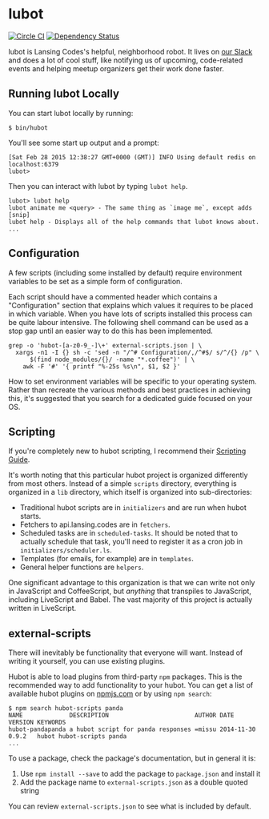 # lubot

[![Circle CI](https://circleci.com/gh/lansingcodes/lubot.svg?style=svg)](https://circleci.com/gh/lansingcodes/lubot) [![Dependency Status](https://gemnasium.com/lansingcodes/lubot.svg)](https://gemnasium.com/lansingcodes/lubot)

lubot is Lansing Codes's helpful, neighborhood robot. It lives on [our Slack](http://lansingcodes.slack.com/) and does a lot of cool stuff, like notifying us of upcoming, code-related events and helping meetup organizers get their work done faster.

## Running lubot Locally

You can start lubot locally by running:

```
$ bin/hubot
```

You'll see some start up output and a prompt:

```
[Sat Feb 28 2015 12:38:27 GMT+0000 (GMT)] INFO Using default redis on localhost:6379
lubot>
```

Then you can interact with lubot by typing `lubot help`.

```
lubot> lubot help
lubot animate me <query> - The same thing as `image me`, except adds [snip]
lubot help - Displays all of the help commands that lubot knows about.
...
```

## Configuration

A few scripts (including some installed by default) require environment
variables to be set as a simple form of configuration.

Each script should have a commented header which contains a "Configuration"
section that explains which values it requires to be placed in which variable.
When you have lots of scripts installed this process can be quite labour
intensive. The following shell command can be used as a stop gap until an
easier way to do this has been implemented.

```
grep -o 'hubot-[a-z0-9_-]\+' external-scripts.json | \
  xargs -n1 -I {} sh -c 'sed -n "/^# Configuration/,/^#$/ s/^/{} /p" \
      $(find node_modules/{}/ -name "*.coffee")' | \
    awk -F '#' '{ printf "%-25s %s\n", $1, $2 }'
```

How to set environment variables will be specific to your operating system.
Rather than recreate the various methods and best practices in achieving this,
it's suggested that you search for a dedicated guide focused on your OS.

## Scripting

If you're completely new to hubot scripting, I recommend their [Scripting Guide](https://github.com/github/hubot/blob/master/docs/scripting.md).

It's worth noting that this particular hubot project is organized differently from most others. Instead of a simple `scripts` directory, everything is organized in a `lib` directory, which itself is organized into sub-directories:

- Traditional hubot scripts are in `initializers` and are run when hubot starts.
- Fetchers to api.lansing.codes are in `fetchers`.
- Scheduled tasks are in `scheduled-tasks`. It should be noted that to actually schedule that task, you'll need to register it as a cron job in `initializers/scheduler.ls`.
- Templates (for emails, for example) are in `templates`.
- General helper functions are `helpers`.

One significant advantage to this organization is that we can write not only in JavaScript and CoffeeScript, but *anything* that transpiles to JavaScript, including LiveScript and Babel. The vast majority of this project is actually written in LiveScript.

## external-scripts

There will inevitably be functionality that everyone will want. Instead of
writing it yourself, you can use existing plugins.

Hubot is able to load plugins from third-party `npm` packages. This is the
recommended way to add functionality to your hubot. You can get a list of
available hubot plugins on [npmjs.com](npmjs) or by using `npm search`:

```
$ npm search hubot-scripts panda
NAME             DESCRIPTION                        AUTHOR DATE       VERSION KEYWORDS
hubot-pandapanda a hubot script for panda responses =missu 2014-11-30 0.9.2   hubot hubot-scripts panda
...
```

To use a package, check the package's documentation, but in general it is:

1. Use `npm install --save` to add the package to `package.json` and install it
2. Add the package name to `external-scripts.json` as a double quoted string

You can review `external-scripts.json` to see what is included by default.
